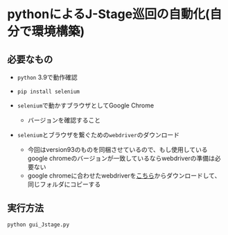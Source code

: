 # pythonによるJ-Stage巡回の自動化(自分で環境構築)

## 必要なもの

* `python` 3.9で動作確認
* `pip install selenium`

* `selenium`で動かすブラウザとしてGoogle Chrome

	* バージョンを確認すること

* `selenium`とブラウザを繋ぐための`webdriver`のダウンロード

	* 今回はversion93のものを同梱させているので、もし使用しているgoogle chromeのバージョンが一致しているならwebdriverの準備は必要ない
	* google chromeに合わせたwebdriverを[こちら](https://chromedriver.chromium.org/downloads)からダウンロードして、同じフォルダにコピーする

## 実行方法

```
python gui_Jstage.py
```





